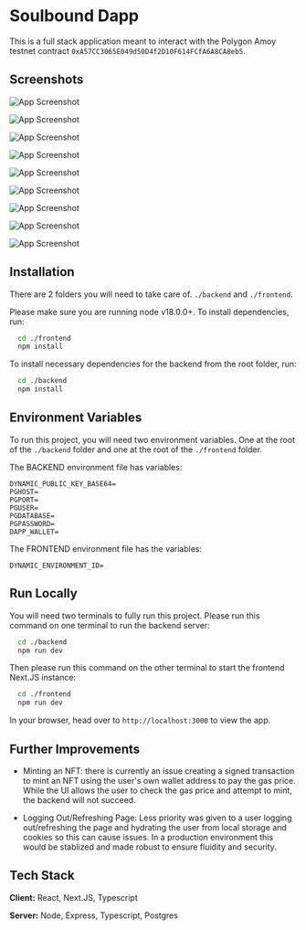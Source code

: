 
# Soulbound Dapp

This is a full stack application meant to interact with the Polygon Amoy testnet contract `0xA57CC3065E049d50D4f2D10F614FCfA6A8CA8eb5`.
## Screenshots

![App Screenshot](https://github.com/ronvar/SoulBound-Dapp/assets/31808077/347a3933-9e68-46c5-88e8-0bdc0f75bbd6)

![App Screenshot](https://github.com/ronvar/SoulBound-Dapp/assets/31808077/66f870ba-067f-4dbb-80a4-b9a7460405f7)

![App Screenshot](https://github.com/ronvar/SoulBound-Dapp/assets/31808077/32734a32-c236-4f2e-b1e1-3a3ddf3affa5)

![App Screenshot](https://github.com/ronvar/SoulBound-Dapp/assets/31808077/a258b983-d3d9-4ecb-b4a8-c953f63edcf8)

![App Screenshot](https://github.com/ronvar/SoulBound-Dapp/assets/31808077/adac3799-da55-4859-b69d-44522ffaf57e)

![App Screenshot](https://github.com/ronvar/SoulBound-Dapp/assets/31808077/59598a93-3623-49fc-a13f-6b20602cd452)

![App Screenshot](https://github.com/ronvar/SoulBound-Dapp/assets/31808077/00169fc5-0d99-4409-8e56-86b3bf404360)

![App Screenshot](https://github.com/ronvar/SoulBound-Dapp/assets/31808077/1ccd7cee-0c65-453f-8b3b-0e8d11395ecf)

![App Screenshot](https://github.com/ronvar/SoulBound-Dapp/assets/31808077/4254a5a1-07b5-4ace-992e-256ea1729b09)
## Installation
There are 2 folders you will need to take care of.
`./backend` and `./frontend`.

Please make sure you are running node v18.0.0+. To install dependencies, run:

```bash
  cd ./frontend
  npm install
```

To install necessary dependencies for the backend from the root folder, run:

```bash
  cd ./backend
  npm install
```

    

## Environment Variables

To run this project, you will need two environment variables. One at the root of the `./backend` folder and one at the root of the `./frontend` folder.


The BACKEND environment file has variables:
```
DYNAMIC_PUBLIC_KEY_BASE64=
PGHOST=
PGPORT=
PGUSER=
PGDATABASE=
PGPASSWORD=
DAPP_WALLET=
```

The FRONTEND environment file has the variables:
```
DYNAMIC_ENVIRONMENT_ID=
```


## Run Locally

You will need two terminals to fully run this project.
Please run this command on one terminal to run the backend server:

```bash
  cd ./backend
  npm run dev
```


Then please run this command on the other terminal to start the frontend Next.JS instance:

```bash
  cd ./frontend
  npm run dev
```

In your browser, head over to `http://localhost:3000` to view the app.

## Further Improvements

- Minting an NFT: there is currently an issue creating a signed transaction to mint an NFT using the user's own wallet address to pay the gas price. While the UI allows the user to check the gas price and attempt to mint, the backend will not succeed.

- Logging Out/Refreshing Page: Less priority was given to a user logging out/refreshing the page and hydrating the user from local storage and cookies so this can cause issues. In a production environment this would be stablized and made robust to ensure fluidity and security.


## Tech Stack

**Client:** React, Next.JS, Typescript

**Server:** Node, Express, Typescript, Postgres

